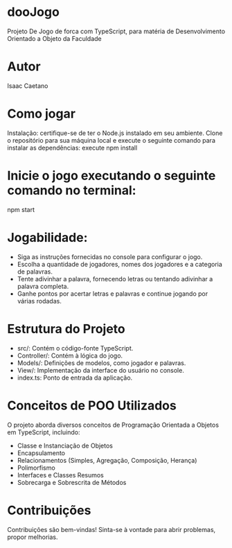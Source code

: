 # dooJogo
Projeto De Jogo de forca com TypeScript, para matéria de Desenvolvimento Orientado a Objeto da Faculdade

# Autor
Isaac Caetano 

# Como jogar

Instalação: certifique-se de ter o Node.js instalado em seu ambiente. Clone o repositório para sua máquina local e execute o seguinte comando para instalar as dependências: execute npm install


# Inicie o jogo executando o seguinte comando no terminal:
 npm start

# Jogabilidade:

* Siga as instruções fornecidas no console para configurar o jogo.
* Escolha a quantidade de jogadores, nomes dos jogadores e a categoria de palavras.
* Tente adivinhar a palavra, fornecendo letras ou tentando adivinhar a palavra completa.
* Ganhe pontos por acertar letras e palavras e continue jogando por várias rodadas.
  
# Estrutura do Projeto

* src/: Contém o código-fonte TypeScript.
* Controller/: Contém   à lógica do jogo.
* Models/: Definições de modelos, como jogador e palavras.
* View/: Implementação da interface do usuário no console.
* index.ts: Ponto de entrada da aplicação.

# Conceitos de POO Utilizados
O projeto aborda diversos conceitos de Programação Orientada a Objetos em TypeScript, incluindo:

* Classe e Instanciação de Objetos
* Encapsulamento
* Relacionamentos (Simples, Agregação, Composição, Herança)
* Polimorfismo
* Interfaces e Classes Resumos
* Sobrecarga e Sobrescrita de Métodos

# Contribuições

Contribuições são bem-vindas! Sinta-se à vontade para abrir problemas, propor melhorias.

